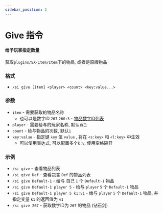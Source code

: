 ```yaml
---
sidebar_position: 2
---
```


# Give 指令

#### 给予玩家指定数量

获取`plugins/SX-Item/Item`下的物品, 或者是原版物品

### 格式

- `/si give [item] <player> <count> <key:value...>`

### 参数

- `item` - 需要获取的物品名称
  - 也可以是数字ID `267` `260:3` - [物品数字ID列表](../../Other/ItemNumberID.md)
- `player` - 需要给与的玩家名称, 默认`自己`
- `count` - 给与物品的次数, 默认`1`
- `key:value` - 指定键 `key` 值 `value` , 将在 `<s:key>` 和 `<l:key>` 中生效
  - 可以使用表达式, 可以配置多个`k:v`, 使用空格隔开

### 示例

- `/si give` - 查看物品列表
- `/si give Def` - 查看包含 `Def` 的物品列表
- `/si give Default-1` - 给与 自己 `1` 个 `Default-1` 物品
- `/si give Default-1 player 5` - 给与 `player` `5` 个 `Default-1` 物品
- `/si give Default-1 player 5 k1:v1` - 给与 `player` `5` 个 `Default-1` 物品, 并指定变量 `k1` 的返回值为 `v1`
- `/si give 267` - 获取数字ID为 `267` 的物品 \(钻石剑\)